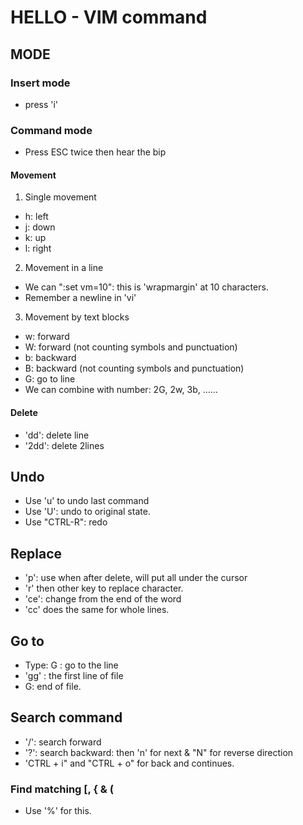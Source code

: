 # HELLO - VIM command

## MODE

### Insert mode
- press 'i'

### Command mode
- Press ESC twice then hear the bip

#### Movement
1. Single movement

- h: left
- j: down
- k: up
- l: right

2. Movement in a line
- We can ":set vm=10": this is 'wrapmargin' at 10 characters.
- Remember a newline in 'vi'


3. Movement by text blocks

- w: forward
- W: forward (not counting symbols and punctuation)
- b: backward
- B: backward (not counting symbols and punctuation)
- G: go to line
- We can combine with number: 2G, 2w, 3b, ......

#### Delete
- 'dd': delete line
- '2dd': delete 2lines


## Undo
- Use 'u' to undo last command
- Use 'U': undo to original state.
- Use "CTRL-R": redo

## Replace
- 'p': use when after delete, will put all under the cursor
- 'r' then other key to replace character.
- 'ce': change from the end of the word
- 'cc' does the same for whole lines.


## Go to

- Type: <number>G : go to the line
- 'gg' : the first line of file
- G: end of file.

## Search command
- '/': search forward
- '?': search backward: then 'n' for next & "N" for reverse direction
- 'CTRL + i" and "CTRL + o" for back and continues.

### Find matching [, { & (

- Use '%' for this.






 
